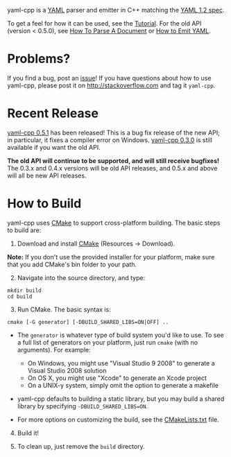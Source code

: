 yaml-cpp is a [YAML](http://www.yaml.org/) parser and emitter in C++ matching the [YAML 1.2 spec](http://www.yaml.org/spec/1.2/spec.html).

To get a feel for how it can be used, see the [Tutorial](http://code.google.com/p/yaml-cpp/wiki/Tutorial). For the old API (version < 0.5.0), see [How To Parse A Document](http://code.google.com/p/yaml-cpp/wiki/HowToParseADocument) or [How to Emit YAML](http://code.google.com/p/yaml-cpp/wiki/HowToEmitYAML).


# Problems? #

If you find a bug, post an [issue](http://code.google.com/p/yaml-cpp/issues/list)! If you have questions about how to use yaml-cpp, please post it on http://stackoverflow.com and tag it `yaml-cpp`.

# Recent Release #

[yaml-cpp 0.5.1](http://yaml-cpp.googlecode.com/files/yaml-cpp-0.5.1.tar.gz) has been released! This is a bug fix release of the new API; in particular, it fixes a compiler error on Windows. [yaml-cpp 0.3.0](http://yaml-cpp.googlecode.com/files/yaml-cpp-0.3.0.tar.gz) is still available if you want the old API.

**The old API will continue to be supported, and will still receive bugfixes!** The 0.3.x and 0.4.x versions will be old API releases, and 0.5.x and above will all be new API releases.

# How to Build #

yaml-cpp uses [CMake](http://www.cmake.org) to support cross-platform building. The basic steps to build are:

1. Download and install [CMake](http://www.cmake.org) (Resources -> Download).

**Note:** If you don't use the provided installer for your platform, make sure that you add CMake's bin folder to your path.

2. Navigate into the source directory, and type:

```
mkdir build
cd build
```

3. Run CMake. The basic syntax is:

```
cmake [-G generator] [-DBUILD_SHARED_LIBS=ON|OFF] ..
```

  * The `generator` is whatever type of build system you'd like to use. To see a full list of generators on your platform, just run `cmake` (with no arguments). For example:
    * On Windows, you might use "Visual Studio 9 2008" to generate a Visual Studio 2008 solution
    * On OS X, you might use "Xcode" to generate an Xcode project
    * On a UNIX-y system, simply omit the option to generate a makefile

  * yaml-cpp defaults to building a static library, but you may build a shared library by specifying `-DBUILD_SHARED_LIBS=ON`.

  * For more options on customizing the build, see the [CMakeLists.txt](http://code.google.com/p/yaml-cpp/source/browse/CMakeLists.txt) file.

4. Build it!

5. To clean up, just remove the `build` directory.
